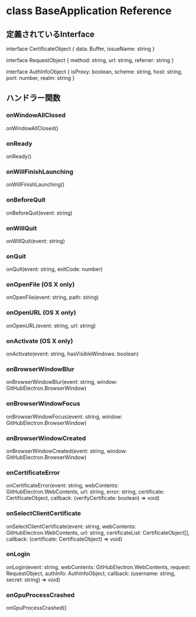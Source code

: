 # class BaseApplication Reference

## 定義されているInterface

interface CertificateObject {
    data: Buffer,
    issueName: string
}

interface RequestObject {
    method: string,
    url: string,
    referrer: string
}

interface AuthInfoObject {
    isProxy: boolean,
    scheme: string,
    host: string,
    port: number,
    realm: string
}


## ハンドラー関数

### onWindowAllClosed

onWindowAllClosed()

### onReady

onReady()

### onWillFinishLaunching

onWillFinishLaunching()

### onBeforeQuit

onBeforeQuit(event: string)

### onWillQuit

onWillQuit(event: string)

### onQuit

onQuit(event: string, exitCode: number)

### onOpenFile (OS X only)

onOpenFile(event: string, path: string)

### onOpenURL (OS X only)

onOpenURL(event: string, url: string)

### onActivate (OS X only)

onActivate(event: string, hasVisibleWindows: boolean)

### onBrowserWindowBlur

onBrowserWindowBlur(event: string, window: GitHubElectron.BrowserWindow)

### onBrowserWindowFocus

onBrowserWindowFocus(event: string, window: GitHubElectron.BrowserWindow)

### onBrowserWindowCreated

onBrowserWindowCreated(event: string, window: GitHubElectron.BrowserWindow)

### onCertificateError

 onCertificateError(event: string,
                    webContents: GitHubElectron.WebContents,
                    url: string,
                    error: string,
                    certificate: CertificateObject,
                    callback: (verifyCertificate: boolean) => void)

### onSelectClientCertificate

 onSelectClientCertificate(event: string,
                           webContents: GitHubElectron.WebContents,
                           url: string,
                           certificateList: CertificateObject[],
                           callback: (certificate: CertificateObject) => void)

### onLogin

 onLogin(event: string,
         webContents: GitHubElectron.WebContents,
         request: RequestObject,
         authInfo: AuthInfoObject,
         callback: (username: string, secret: string) => void)

###  onGpuProcessCrashed

  onGpuProcessCrashed()
